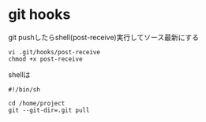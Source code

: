 # git hooks
git pushしたらshell(post-receive)実行してソース最新にする

```
vi .git/hooks/post-receive  
chmod +x post-receive
```
shellは
```
#!/bin/sh

cd /home/project
git --git-dir=.git pull
```
